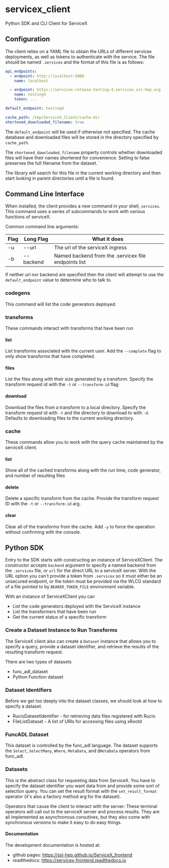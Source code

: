 # servicex_client
Python SDK and CLI Client for ServiceX

## Configuration
The client relies on a YAML file to obtain the URLs of different servicex
deployments, as well as tokens to authenticate with the service. The file 
should be named `.servicex` and the format of this file is as follows:
```yaml
api_endpoints:
  - endpoint: http://localhost:5000
    name: localhost

  - endpoint: https://servicex-release-testing-4.servicex.ssl-hep.org
    name: testing4
    token: ...

default_endpoint: testing4

cache_path: /tmp/ServiceX_Client/cache-dir
shortened_downloaded_filename: true

```
The `default_endpoint` will be used if otherwise not specified. The cache 
database and downloaded files will be stored in the directory specified by 
`cache_path`.

The `shortened_downloaded_filename` property controls whether downloaded files
will have their names shortened for convenience. Setting to false preserves
the full filename from the dataset.
`

The library will search for this file in the current working directory and then
start looking in parent directories until a file is found.

## Command Line Interface
When installed, the client provides a new command in your shell, `servicex`.
This command uses a series of subcommands to work with various functions of
serviceX.

Common command line arguments:

| Flag | Long Flag | What it does                                         |
|------|-----------|------------------------------------------------------|
| -u   | --url     | The url of the serviceX ingress                      |
| -b   | --backend | Named backend from the .servicex file endpoints list |

If neither url nor backend are specified then the client will attempt to use the
`default_endpoint` value to determine who to talk to.

### codegens 
This command will list the code generators deployed.

### transforms
These commands interact with transforms that have been run

#### list
List transforms associated with the current user. Add the `--complete` flag to
only show transforms that have completed.

#### files
List the files along with their size generated by a transform. Specify the 
transform request id with the `-t` or `--transform-id` flag

#### download
Download the files from a transform to a local directory. Specify the transform
request id with `-t` and the directory to download to with `-d`. Defaults to
downloading files to the current working directory.

### cache
These commands allow you to work with the query cache maintained by the serviceX
client.

#### list
Show all of the cached transforms along with the run time, code generator, and 
number of resulting files

#### delete
Delete a specific transform from the cache. Provide the transform request ID 
with the `-t` or `--transform-id` arg.

#### clear
Clear all of the transforms from the cache. Add `-y` to force the operation 
without confirming with the console.

## Python SDK
Entry to the SDK starts with constructing an instance of ServiceXClient.  The 
constructor accepts `backend` argument to specify a named backend from the
`.servicex` file, or `url` for the direct URL to a serviceX server. With the 
URL option you can't provide a token from `.servicex` so it must either be an
unsecured endpoint, or the token must be provided via the WLCG standard of a 
file pointed to by `BEARER_TOKEN_FILE` environment variable.

With an instance of ServiceXClient you can 
- List the code generators deployed with the ServiceX instance
- List the transformers that have been run
- Get the current status of a specific transform

### Create a Dataset Instance to Run Transforms
The ServiceX client also can create a `Dataset` instance that 
allows you to specify a query, provide a dataset identifier,
and retrieve the results of the resulting transform request.

There are two types of datasets
- func_adl_dataset
- Python Function dataset

### Dataset Identifiers
Before we get too deeply into the dataset classes, we should look
at how to specify a dataset.
- RucioDatasetIdentifier - for retrieving data files registered with Rucio
- FileListDataset - A list of URIs for accessing files using xRootd

### FuncADL Dataset
This dataset is controlled by the func_adl language. The dataset
supports the `Select`, `SelectMany`, `Where`, `MetaData`, and `QMetaData` 
operators from func_adl.


### Datasets
This is the abstract class for requesting data from ServiceX. You have to 
specify the dataset identifier you want data from and provide some sort of 
selection query. You can set the result format with the `set_result_format` 
operator (it's also a factory method arg for the dataset).

Operators that cause the client to interact with the server: These terminal 
operators will call out to the serviceX server and process results. They
are all implemented as asynchronous coroutines, but they also come with 
synchronous versions to make it easy to do easy things.


#### Documentation
The development documentation is hosted at:
- github pages: https://ssl-hep.github.io/ServiceX_frontend
- readthedocs: https://servicex-frontend.readthedocs.io


